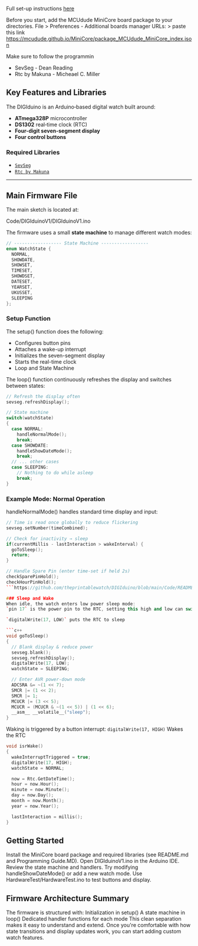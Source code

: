 Full set-up instructions [here](https://github.com/theprintablewatch/DIGIduino/blob/main/Programming%20Guide.MD)

Before you start, add the MCUdude MiniCore board package to your directories.
File > Preferences - Additional boards manager URLs: > paste this link https://mcudude.github.io/MiniCore/package_MCUdude_MiniCore_index.json

Make sure to follow the programmin
  * SevSeg - Dean Reading
  * Rtc by Makuna - Micheael C. Miller

## Key Features and Libraries

The DIGIduino is an Arduino‑based digital watch built around:
- **ATmega328P** microcontroller
- **DS1302** real‑time clock (RTC)
- **Four-digit seven-segment display**
- **Four control buttons**

### Required Libraries
- [`SevSeg`](https://github.com/DeanIsMe/SevSeg)
- [`Rtc by Makuna`](https://github.com/Makuna/Rtc)

---

## Main Firmware File

The main sketch is located at:

Code/DIGIduinoV1/DIGIduinoV1.ino

The firmware uses a small **state machine** to manage different watch modes:

```c++
// ------------------ State Machine ------------------
enum WatchState {
  NORMAL,
  SHOWDATE,
  SHOWSET,
  TIMESET,
  SHOWDSET,
  DATESET,
  YEARSET,
  UKUSSET,
  SLEEPING
};
```

### Setup Function

The setup() function does the following:
 - Configures button pins
 - Attaches a wake-up interrupt
 - Initializes the seven-segment display
 - Starts the real-time clock
 - Loop and State Machine

The loop() function continuously refreshes the display and switches between states:

```c++
// Refresh the display often
sevseg.refreshDisplay();

// State machine
switch(watchState)
{
  case NORMAL:
    handleNormalMode();
    break;
  case SHOWDATE:
    handleShowDateMode();
    break;
  // ... other cases
  case SLEEPING:
    // Nothing to do while asleep
    break;
}
```

### Example Mode: Normal Operation
handleNormalMode() handles standard time display and input:

```c++
// Time is read once globally to reduce flickering
sevseg.setNumber(timeCombined);

// Check for inactivity → sleep
if(currentMillis - lastInteraction > wakeInterval) {
  goToSleep();
  return;
}

// Handle Spare Pin (enter time-set if held 2s)
checkSparePinHold();
checkHourPinHold();
```https://github.com/theprintablewatch/DIGIduino/blob/main/Code/README.MD

### Sleep and Wake
When idle, the watch enters low power sleep mode:
`pin 17` is the power pin to the RTC, setting this high and low can switch the RTC on and off. Note when the RTC is in sleep it will still keep track of time but it's not possible to set or read the time.

`digitalWrite(17, LOW)` puts the RTC to sleep

```c++
void goToSleep()
{
  // Blank display & reduce power
  sevseg.blank();
  sevseg.refreshDisplay();
  digitalWrite(17, LOW);
  watchState = SLEEPING;

  // Enter AVR power-down mode
  ADCSRA &= ~(1 << 7);
  SMCR |= (1 << 2);
  SMCR |= 1;
  MCUCR |= (3 << 5);
  MCUCR = (MCUCR & ~(1 << 5)) | (1 << 6);
  __asm__ __volatile__("sleep");
}
```

Waking is triggered by a button interrupt:
`digitalWrite(17, HIGH)` Wakes the RTC

```c++
void isrWake()
{
  wakeInterruptTriggered = true;
  digitalWrite(17, HIGH);
  watchState = NORMAL;

  now = Rtc.GetDateTime();
  hour = now.Hour();
  minute = now.Minute();
  day = now.Day();
  month = now.Month();
  year = now.Year();

  lastInteraction = millis();
}
```

## Getting Started

Install the MiniCore board package and required libraries (see README.md and Programming Guide.MD).
Open DIGIduinoV1.ino in the Arduino IDE.
Review the state machine and handlers.
Try modifying handleShowDateMode() or add a new watch mode.
Use HardwareTest/HardwareTest.ino to test buttons and display.

## Firmware Architecture Summary
The firmware is structured with:
Initialization in setup()
A state machine in loop()
Dedicated handler functions for each mode
This clean separation makes it easy to understand and extend. Once you're comfortable with how state transitions and display updates work, you can start adding custom watch features.

